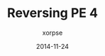 ---
layout: post
title: "Reversing PE 4"
date: 2014-11-24
ctf: CSCAMP Quals 2014
author: xorpse
ext-url: http://xorp.se/p/2014/11/24/cscamp-ctf-quals-2014-pe4/
---